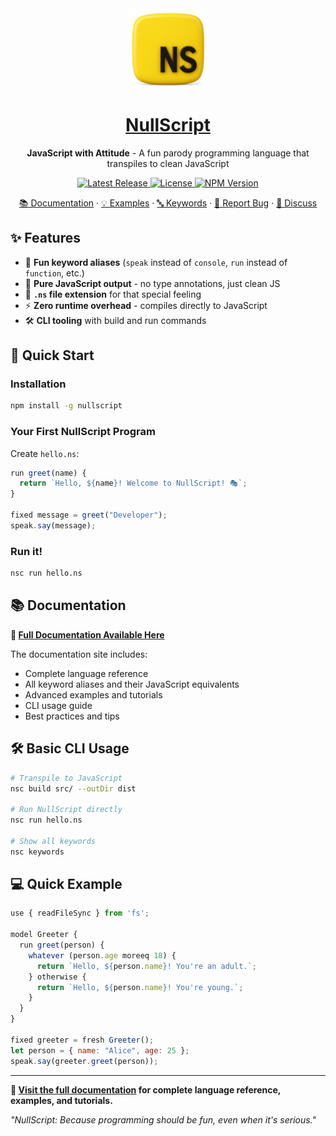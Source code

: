 <div align="center">
  <img src="public/logo.png" alt="NullScript Logo" width="128" height="128">
  <h1 align="center">
    <a href="https://github.com/nullscript-lang/nullscript">NullScript</a>
  </h1>

  <p align="center">
    <strong>JavaScript with Attitude</strong> - A fun parody programming language that transpiles to clean JavaScript
  </p>

  <p align="center">
    <a href="https://github.com/nullscript-lang/nullscript/releases">
      <img src="https://img.shields.io/github/v/release/nullscript-lang/nullscript?style=flat-square" alt="Latest Release">
    </a>
    <a href="https://github.com/nullscript-lang/nullscript/blob/main/LICENSE">
      <img src="https://img.shields.io/github/license/nullscript-lang/nullscript?style=flat-square" alt="License">
    </a>
    <a href="https://npmjs.com/package/nullscript">
      <img src="https://img.shields.io/npm/v/nullscript?style=flat-square" alt="NPM Version">
    </a>
  </p>

  <p align="center">
    <a href="https://nullscript.js.org">📚 Documentation</a>
    ·
    <a href="https://nullscript.js.org/examples/basic.html">💡 Examples</a>
    ·
    <a href="https://nullscript.js.org/reference/keywords.html">🔤 Keywords</a>
    ·
    <a href="https://github.com/nullscript-lang/nullscript/issues">🐛 Report Bug</a>
    ·
    <a href="https://github.com/nullscript-lang/nullscript/discussions">💬 Discuss</a>
  </p>
</div>

## ✨ Features

- 🎪 **Fun keyword aliases** (`speak` instead of `console`, `run` instead of `function`, etc.)
- 🔧 **Pure JavaScript output** - no type annotations, just clean JS
- 📁 **`.ns` file extension** for that special feeling
- ⚡ **Zero runtime overhead** - compiles directly to JavaScript
- 🛠️ **CLI tooling** with build and run commands

## 🚀 Quick Start

### Installation

```bash
npm install -g nullscript
```

### Your First NullScript Program

Create `hello.ns`:

```javascript
run greet(name) {
  return `Hello, ${name}! Welcome to NullScript! 🎭`;
}

fixed message = greet("Developer");
speak.say(message);
```

### Run it!

```bash
nsc run hello.ns
```

## 📚 Documentation

**📖 [Full Documentation Available Here](https://nullscript.js.org)**

The documentation site includes:
- Complete language reference
- All keyword aliases and their JavaScript equivalents
- Advanced examples and tutorials
- CLI usage guide
- Best practices and tips

## 🛠️ Basic CLI Usage

```bash
# Transpile to JavaScript
nsc build src/ --outDir dist

# Run NullScript directly
nsc run hello.ns

# Show all keywords
nsc keywords
```

## 💻 Quick Example

```javascript
use { readFileSync } from 'fs';

model Greeter {
  run greet(person) {
    whatever (person.age moreeq 18) {
      return `Hello, ${person.name}! You're an adult.`;
    } otherwise {
      return `Hello, ${person.name}! You're young.`;
    }
  }
}

fixed greeter = fresh Greeter();
let person = { name: "Alice", age: 25 };
speak.say(greeter.greet(person));
```

---

**📖 [Visit the full documentation](https://nullscript.js.org) for complete language reference, examples, and tutorials.**

*"NullScript: Because programming should be fun, even when it's serious."*
